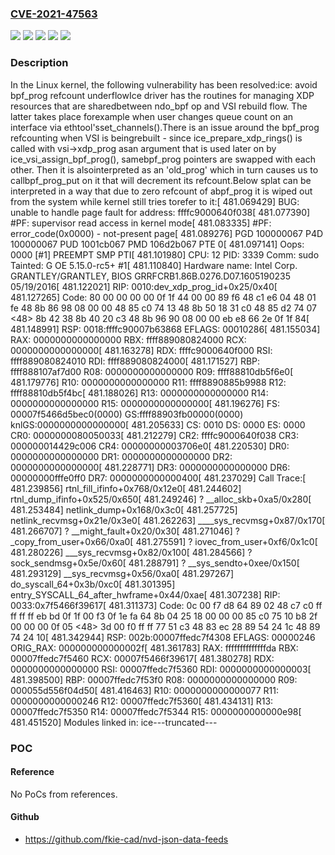 ### [CVE-2021-47563](https://cve.mitre.org/cgi-bin/cvename.cgi?name=CVE-2021-47563)
![](https://img.shields.io/static/v1?label=Product&message=Linux&color=blue)
![](https://img.shields.io/static/v1?label=Version&message=&color=brightgreen)
![](https://img.shields.io/static/v1?label=Version&message=5.5%20&color=brightgreen)
![](https://img.shields.io/static/v1?label=Version&message=efc2214b6047b6f5b4ca53151eba62521b9452d6%20&color=brightgreen)
![](https://img.shields.io/static/v1?label=Vulnerability&message=n%2Fa&color=blue)

### Description

In the Linux kernel, the following vulnerability has been resolved:ice: avoid bpf_prog refcount underflowIce driver has the routines for managing XDP resources that are sharedbetween ndo_bpf op and VSI rebuild flow. The latter takes place forexample when user changes queue count on an interface via ethtool'sset_channels().There is an issue around the bpf_prog refcounting when VSI is beingrebuilt - since ice_prepare_xdp_rings() is called with vsi->xdp_prog asan argument that is used later on by ice_vsi_assign_bpf_prog(), samebpf_prog pointers are swapped with each other. Then it is alsointerpreted as an 'old_prog' which in turn causes us to callbpf_prog_put on it that will decrement its refcount.Below splat can be interpreted in a way that due to zero refcount of abpf_prog it is wiped out from the system while kernel still tries torefer to it:[  481.069429] BUG: unable to handle page fault for address: ffffc9000640f038[  481.077390] #PF: supervisor read access in kernel mode[  481.083335] #PF: error_code(0x0000) - not-present page[  481.089276] PGD 100000067 P4D 100000067 PUD 1001cb067 PMD 106d2b067 PTE 0[  481.097141] Oops: 0000 [#1] PREEMPT SMP PTI[  481.101980] CPU: 12 PID: 3339 Comm: sudo Tainted: G           OE     5.15.0-rc5+ #1[  481.110840] Hardware name: Intel Corp. GRANTLEY/GRANTLEY, BIOS GRRFCRB1.86B.0276.D07.1605190235 05/19/2016[  481.122021] RIP: 0010:dev_xdp_prog_id+0x25/0x40[  481.127265] Code: 80 00 00 00 00 0f 1f 44 00 00 89 f6 48 c1 e6 04 48 01 fe 48 8b 86 98 08 00 00 48 85 c0 74 13 48 8b 50 18 31 c0 48 85 d2 74 07 <48> 8b 42 38 8b 40 20 c3 48 8b 96 90 08 00 00 eb e8 66 2e 0f 1f 84[  481.148991] RSP: 0018:ffffc90007b63868 EFLAGS: 00010286[  481.155034] RAX: 0000000000000000 RBX: ffff889080824000 RCX: 0000000000000000[  481.163278] RDX: ffffc9000640f000 RSI: ffff889080824010 RDI: ffff889080824000[  481.171527] RBP: ffff888107af7d00 R08: 0000000000000000 R09: ffff88810db5f6e0[  481.179776] R10: 0000000000000000 R11: ffff8890885b9988 R12: ffff88810db5f4bc[  481.188026] R13: 0000000000000000 R14: 0000000000000000 R15: 0000000000000000[  481.196276] FS:  00007f5466d5bec0(0000) GS:ffff88903fb00000(0000) knlGS:0000000000000000[  481.205633] CS:  0010 DS: 0000 ES: 0000 CR0: 0000000080050033[  481.212279] CR2: ffffc9000640f038 CR3: 000000014429c006 CR4: 00000000003706e0[  481.220530] DR0: 0000000000000000 DR1: 0000000000000000 DR2: 0000000000000000[  481.228771] DR3: 0000000000000000 DR6: 00000000fffe0ff0 DR7: 0000000000000400[  481.237029] Call Trace:[  481.239856]  rtnl_fill_ifinfo+0x768/0x12e0[  481.244602]  rtnl_dump_ifinfo+0x525/0x650[  481.249246]  ? __alloc_skb+0xa5/0x280[  481.253484]  netlink_dump+0x168/0x3c0[  481.257725]  netlink_recvmsg+0x21e/0x3e0[  481.262263]  ____sys_recvmsg+0x87/0x170[  481.266707]  ? __might_fault+0x20/0x30[  481.271046]  ? _copy_from_user+0x66/0xa0[  481.275591]  ? iovec_from_user+0xf6/0x1c0[  481.280226]  ___sys_recvmsg+0x82/0x100[  481.284566]  ? sock_sendmsg+0x5e/0x60[  481.288791]  ? __sys_sendto+0xee/0x150[  481.293129]  __sys_recvmsg+0x56/0xa0[  481.297267]  do_syscall_64+0x3b/0xc0[  481.301395]  entry_SYSCALL_64_after_hwframe+0x44/0xae[  481.307238] RIP: 0033:0x7f5466f39617[  481.311373] Code: 0c 00 f7 d8 64 89 02 48 c7 c0 ff ff ff ff eb bd 0f 1f 00 f3 0f 1e fa 64 8b 04 25 18 00 00 00 85 c0 75 10 b8 2f 00 00 00 0f 05 <48> 3d 00 f0 ff ff 77 51 c3 48 83 ec 28 89 54 24 1c 48 89 74 24 10[  481.342944] RSP: 002b:00007ffedc7f4308 EFLAGS: 00000246 ORIG_RAX: 000000000000002f[  481.361783] RAX: ffffffffffffffda RBX: 00007ffedc7f5460 RCX: 00007f5466f39617[  481.380278] RDX: 0000000000000000 RSI: 00007ffedc7f5360 RDI: 0000000000000003[  481.398500] RBP: 00007ffedc7f53f0 R08: 0000000000000000 R09: 000055d556f04d50[  481.416463] R10: 0000000000000077 R11: 0000000000000246 R12: 00007ffedc7f5360[  481.434131] R13: 00007ffedc7f5350 R14: 00007ffedc7f5344 R15: 0000000000000e98[  481.451520] Modules linked in: ice---truncated---

### POC

#### Reference
No PoCs from references.

#### Github
- https://github.com/fkie-cad/nvd-json-data-feeds


